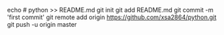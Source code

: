 echo # python >> README.md
git init
git add README.md
git commit -m 'first commit'
git remote add origin https://github.com/xsa2864/python.git
git push -u origin master
